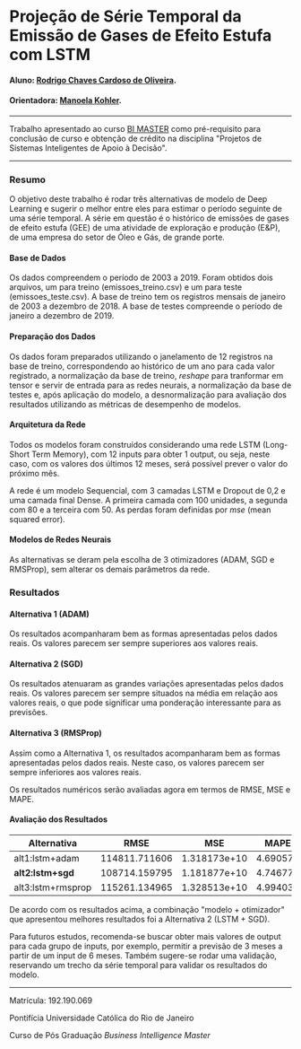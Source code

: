 # Projeção de Série Temporal da Emissão de Gases de Efeito Estufa com LSTM

#### Aluno: [Rodrigo Chaves Cardoso de Oliveira](https://github.com/rodrigochaves73).
#### Orientadora: [Manoela Kohler](https://github.com/manoelakohler).

---

Trabalho apresentado ao curso [BI MASTER](https://ica.puc-rio.ai/bi-master) como pré-requisito para conclusão de curso e obtenção de crédito na disciplina "Projetos de Sistemas Inteligentes de Apoio à Decisão".

---

### Resumo

O objetivo deste trabalho é rodar três alternativas de modelo de Deep Learning e sugerir o melhor entre eles para estimar o período seguinte de uma série temporal. A série em questão é o histórico de emissões de gases de efeito estufa (GEE) de uma atividade de exploração e produção (E&P), de uma empresa do setor de Óleo e Gás, de grande porte.

#### Base de Dados
Os dados compreendem o período de 2003 a 2019. Foram obtidos dois arquivos, um para treino (emissoes_treino.csv) e um para teste (emissoes_teste.csv).
A base de treino tem os registros mensais de janeiro de 2003 a dezembro de 2018. A base de testes compreende o período de janeiro a dezembro de 2019.

#### Preparação dos Dados
Os dados foram preparados utilizando o janelamento de 12 registros na base de treino, correspondendo ao histórico de um ano para cada valor registrado, a normalização da base de treino, *reshape* para tranformar em tensor e servir de entrada para as redes neurais, a normalização da base de testes e, após aplicação do modelo, a desnormalização para avaliação dos resultados utilizando as métricas de desempenho de modelos.

#### Arquitetura da Rede
Todos os modelos foram construídos considerando uma rede LSTM (Long-Short Term Memory), com 12 inputs para obter 1 output, ou seja, neste caso, com os valores dos últimos 12 meses, será possível prever o valor do próximo mês.

A rede é um modelo Sequencial, com 3 camadas LSTM e Dropout de 0,2 e uma camada final Dense. A primeira camada com 100 unidades, a segunda com 80 e a terceira com 50. As perdas foram definidas por *mse* (mean squared error).

#### Modelos de Redes Neurais
As alternativas se deram pela escolha de 3 otimizadores (ADAM, SGD e RMSProp), sem alterar os demais parâmetros da rede.

### Resultados

#### Alternativa 1 (ADAM)
Os resultados acompanharam bem as formas apresentadas pelos dados reais. Os valores parecem ser sempre superiores aos valores reais.

#### Alternativa 2 (SGD)
Os resultados atenuaram as grandes variações apresentadas pelos dados reais. Os valores parecem ser sempre situados na média em relação aos valores reais, o que pode significar uma ponderação interessante para as previsões.

#### Alternativa 3 (RMSProp)
Assim como a Alternativa 1, os resultados acompanharam bem as formas apresentadas pelos dados reais. Neste caso, os valores parecem ser sempre inferiores aos valores reais.

Os resultados numéricos serão avaliadas agora em termos de RMSE, MSE e MAPE.

#### Avaliação dos Resultados

Alternativa | RMSE | MSE | MAPE | Tempo 
--- | --- | --- | --- |--- 
alt1:lstm+adam | 114811.711606 | 1.318173e+10 | 4.690578 | 46.184942 
**alt2:lstm+sgd**	| 108714.159795 | 1.181877e+10	| 4.746776 | 47.527325
alt3:lstm+rmsprop	| 115261.134965	| 1.328513e+10	| 4.994035	| 48.326665

De acordo com os resultados acima, a combinação "modelo + otimizador" que apresentou melhores resultados foi a Alternativa 2 (LSTM + SGD).

Para futuros estudos, recomenda-se buscar obter mais valores de output para cada grupo de inputs, por exemplo, permitir a previsão de 3 meses a partir de um input de 6 meses. Também sugere-se rodar uma validação, reservando um trecho da série temporal para validar os resultados do modelo.

---

Matrícula: 192.190.069

Pontifícia Universidade Católica do Rio de Janeiro

Curso de Pós Graduação *Business Intelligence Master*
